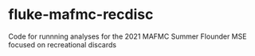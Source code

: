 # fluke-mafmc-recdisc
Code for runnning analyses for the 2021 MAFMC Summer Flounder MSE focused on recreational discards
